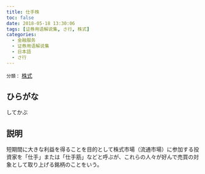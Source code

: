 ```yaml
---
title: 仕手株
toc: false
date: 2018-05-18 13:30:06
tags: [证券用语解说集, さ行, 株式]
categories:
  - 金融服务
  - 证券用语解说集
  - 日本語
  - さ行
---
```


`分類：` [株式](/tags/株式/)

## ひらがな

してかぶ

## 説明

短期間に大きな利益を得ることを目的として株式市場（流通市場）に参加する投資家を「仕手」または「仕手筋」などと呼ぶが、これらの人々が好んで売買の対象として取り上げる銘柄のことをいう。
